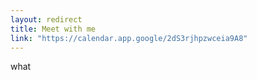 ```yaml
---
layout: redirect
title: Meet with me
link: "https://calendar.app.google/2dS3rjhpzwceia9A8"
---
```


what
